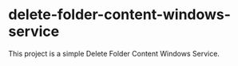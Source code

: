 # delete-folder-content-windows-service
This project is a simple Delete Folder Content Windows Service.
